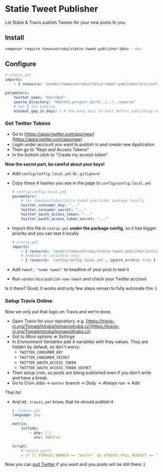 # Statie Tweet Publisher

Let Statie & Travis publish Tweets for your new posts fo you.

## Install

```bash
composer require tomasvotruba/statie-tweet-publisher:@dev --dev
```

## Configure

```yaml
# statie.yml
imports:
    - { resource: 'vendor/tomasvotruba/statie-tweet-publisher/src/config/config.yml' }

parameters:
    twitter_name: 'VotrubaT'
    source_directory: '%kernel.project_dir%/../../../source'
    # set 0 for testing
    minimal_gap_in_days: 1 # how many days to wait before publishing another Tweet
```

### Get Twitter Tokens

- Go to [https://apps.twitter.com/app/new](https://apps.twitter.com/app/new)
- Login under account you want to publish in and create new Application
- Then go to "Keys and Access Tokens"
- In the bottom click to "Create my access token"

**Now the secret part, be careful about your keys!**

- Add `config/config.local.yml` to `.gitignore`
- Copy these 4 hashes you see in the page to `config/config.local.yml`

    ```yaml
    # config/config.local.yml
    parameters:
        # for tomasvotruba/statie-tweet-publisher package locally
        twitter_consumer_key: "..."
        twitter_consumer_secret: "..."
        twitter_oauth_access_token: "..."
        twitter_oauth_access_token_secret: "..."
    ```

- Import this file in `statie.yml` **under the package config**, so it has bigger priority and you can test it locally

    ```yaml
    # statie.yml
    imports:
        - { resource: 'vendor/tomasvotruba/statie-tweet-publisher/src/config/config.yml' }
        # enabled on localhost only
        - { resource: 'config/config.local.yml', ignore_errors: true }
    ```

- Add `tweet: "some tweet"` to headline of your post to test it
- Run `vendor/bin/publish-new-tweet` and check your Twitter account

Is it there? Good, it works and only few steps remain to fully automate this :)

### Setup Travis Online

Now we only put that logic on Travis and we're done.

- Open Travis for your repository, e.g. [https://travis-ci.org/TomasVotruba/tomasvotruba.cz](https://travis-ci.org/TomasVotruba/tomasvotruba.cz)
- Got to *More options* => *Settings*
- In *Environment Variables* add 4 variables with they values. They are hidden by default, so don't worry:
    - `TWITTER_CONSUMER_KEY`
    - `TWITTER_CONSUMER_SECRET`
    - `TWITTER_OAUTH_ACCESS_TOKEN`
    - `TWITTER_OAUTH_ACCESS_TOKEN_SECRET`
- Then setup cron, so posts are being published even if you don't write and have a break. 
- Go to *Cron Jobs* → `master` branch → *Daily* → *Always run* → Add

That its!

- And let `.travis.yml` know, that he should publish it

    ```yaml
    # .travis.yml
    language: php

    matrix:
        include:
            - php: 7.1
              env: TWEET=1

    script:
        # tweets posts
        - if [[ $TRAVIS_BRANCH == "master" && $TRAVIS_PULL_REQUEST == "false" && $TWEET != "" ]]; then vendor/bin/publish-new-tweet; fi
    ```

Now you can [quit Twitter](https://www.tomasvotruba.cz/blog/2017/01/20/4-emotional-reasons-why-I-quit-my-twitter/) if you want and you posts will be still there :)
